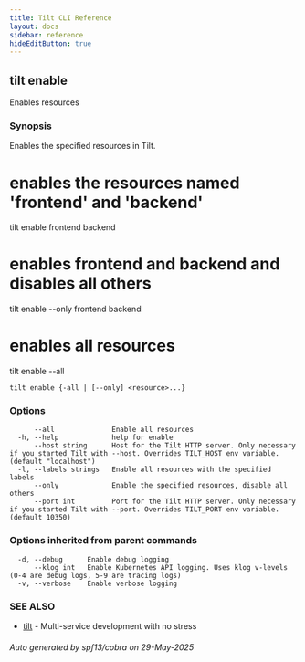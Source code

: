 ```yaml
---
title: Tilt CLI Reference
layout: docs
sidebar: reference
hideEditButton: true
---
```

## tilt enable

Enables resources

### Synopsis

Enables the specified resources in Tilt.

# enables the resources named 'frontend' and 'backend'
tilt enable frontend backend

# enables frontend and backend and disables all others
tilt enable --only frontend backend

# enables all resources
tilt enable --all


```
tilt enable {-all | [--only] <resource>...}
```

### Options

```
      --all              Enable all resources
  -h, --help             help for enable
      --host string      Host for the Tilt HTTP server. Only necessary if you started Tilt with --host. Overrides TILT_HOST env variable. (default "localhost")
  -l, --labels strings   Enable all resources with the specified labels
      --only             Enable the specified resources, disable all others
      --port int         Port for the Tilt HTTP server. Only necessary if you started Tilt with --port. Overrides TILT_PORT env variable. (default 10350)
```

### Options inherited from parent commands

```
  -d, --debug      Enable debug logging
      --klog int   Enable Kubernetes API logging. Uses klog v-levels (0-4 are debug logs, 5-9 are tracing logs)
  -v, --verbose    Enable verbose logging
```

### SEE ALSO

* [tilt](tilt.html)	 - Multi-service development with no stress

###### Auto generated by spf13/cobra on 29-May-2025
